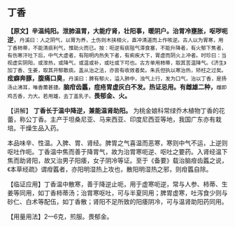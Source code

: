 ## **丁香**

**【原文】辛温纯阳。泄肺温胃，大能疗肾，壮阳事，暖阴户。治胃冷壅胀，呕哕呃逆**，<small>丹溪曰：人之阴气，以胃为养，土伤则木挟相火，直冲清道而上作咳逆。古人以为胃寒，用丁香柿蒂，不能清痰利气，惟助火而已。按：呃逆有痰阻气滞食塞，不能升降者，有火郁下焦者，有伤寒汗吐下后，中气大虚者，有阳明内热失下者，有痢疾大下，胃虚而阴火上冲者。时珍曰：当视虚实阴阳，或泄热，或降气，或温或补，或吐或下可也。古方单用柿蒂，取其苦温降气。《济生》加丁香、生姜，取其开郁散痰。盖从治之法，亦尝有收效者矣。朱氏但执以寒治热，矫枉之过矣。</small>**痃癖奔豚，腹痛口臭**，<small>丹溪曰：脾有郁火，溢入肺中，浊气上行，发为口气，治以丁香，是扬汤止沸耳，唯香薷甚捷。</small>**脑疳齿䘌，痘疮胃虚灰白不发。热证忌用。有雌雄二种，**<small>雌即鸡舌香，力大。若用雄，去丁盖乳子。</small>**畏郁金、火。**

【讲解】 **丁香长于温中降逆，兼能温肾助阳。** 为桃金娘科常绿乔木植物丁香的花蕾，称公丁香。主产于坦桑尼亚、马来西亚、印度尼西亚等地，我国广东亦有栽培。干燥生品入药。

本品味辛、性温。入脾、胃、肾经。脾胃之气喜温而恶寒，寒则中气不运，上逆则呕吐作呃。丁香温中焦而善于降胃气，故为治胃寒呃逆、呕吐之要药。入肾经温下焦而助肾阳，故又治男子阳痿，女子阴冷等证。至于《备要》载治脑疳齿䘌之说，《本草经疏》谓疳䘌者，亦阳明湿热上攻也，散阳明湿热之邪，则疳䘌自除。

【临证应用】丁香温中散寒，善于降逆止呃，用于虚寒呃逆，常与人参、柿蒂、生姜等同用，如丁香柿蒂汤；治胃寒呕吐，可与半夏同用；脾胃虚寒，吐泻食少则与砂仁、白术等配伍，如丁香散；肾阳不足所致的阳痿阴冷，可与温肾助阳药同用。

【用量用法】2—6克，煎服。畏郁金。
